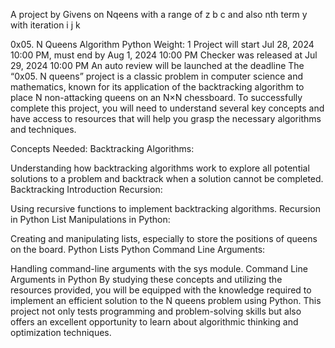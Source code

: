 A project by Givens on Nqeens with a range of z b c and also nth term y with iteration i j k


0x05. N Queens
Algorithm
Python
 Weight: 1
 Project will start Jul 28, 2024 10:00 PM, must end by Aug 1, 2024 10:00 PM
 Checker was released at Jul 29, 2024 10:00 PM
 An auto review will be launched at the deadline
The “0x05. N queens” project is a classic problem in computer science and mathematics, known for its application of the backtracking algorithm to place N non-attacking queens on an N×N chessboard. To successfully complete this project, you will need to understand several key concepts and have access to resources that will help you grasp the necessary algorithms and techniques.

Concepts Needed:
Backtracking Algorithms:

Understanding how backtracking algorithms work to explore all potential solutions to a problem and backtrack when a solution cannot be completed.
Backtracking Introduction
Recursion:

Using recursive functions to implement backtracking algorithms.
Recursion in Python
List Manipulations in Python:

Creating and manipulating lists, especially to store the positions of queens on the board.
Python Lists
Python Command Line Arguments:

Handling command-line arguments with the sys module.
Command Line Arguments in Python
By studying these concepts and utilizing the resources provided, you will be equipped with the knowledge required to implement an efficient solution to the N queens problem using Python. This project not only tests programming and problem-solving skills but also offers an excellent opportunity to learn about algorithmic thinking and optimization techniques.
